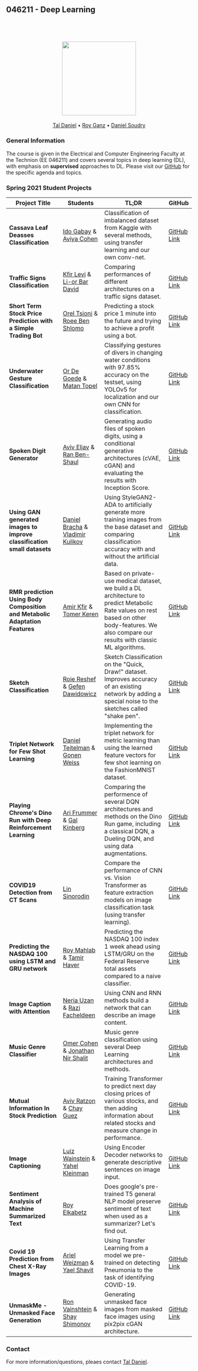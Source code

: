 ## 046211 - Deep Learning 

<h1 align="center">
  <br>
  <img src="https://raw.githubusercontent.com/taldatech/ee046211-deep-learning/main/assets/nn_gumgum.gif" height="200">
</h1>
  <p align="center">
    <a href="https://taldatech.github.io">Tal Daniel</a> •
    <a href="https://github.com/royg27">Roy Ganz</a> •
    <a href="https://sites.google.com/danielsoudry">Daniel Soudry</a>
  </p>

### General Information

The course is given in the Electrical and Computer Engineering Faculty at the Technion (EE 046211) and covers several topics in deep learning (DL), with emphasis on **supervised** approaches to DL. Please visit our <a href="https://github.com/taldatech/ee046211-deep-learning">GitHub</a> for the specific agenda and topics.



### Spring 2021 Student Projects

|Project Title      | Students |TL;DR | GitHub|
|----------------|---------| ---------| ---------|
|**Cassava Leaf Deasses Classification**| <a href="https://www.linkedin.com/in/idogabay/">Ido Gabay</a> & <a href="https://www.linkedin.com/in/aviya-cohen-540060211">Aviya Cohen</a> |Classification of imbalanced dataset from Kaggle with several methods, using transfer learning and our own conv-net.| <a href="">GitHub Link</a>|
|**Traffic Signs Classification**| <a href="https://www.linkedin.com/in/kfir-levi-0117bb1aa/">Kfir Levi</a> & <a href="https://www.linkedin.com/in/lior-bar-david-843a54215/">Li-or Bar David</a> |Comparing performances of different architectures on a traffic signs dataset.| <a href="">GitHub Link</a>|
|**Short Term Stock Price Prediction with a Simple Trading Bot**| <a href="https://www.linkedin.com/in/orel-tsioni-31902019b/">Orel Tsioni</a> & <a href="https://www.linkedin.com/in/roee-ben-shlomo/">Roee Ben Shlomo</a> | Predicting a stock price 1 minute into the future and trying to achieve a profit using a bot.| <a href="">GitHub Link</a>|
|**Underwater Gesture Classification**| <a href="">Or De Goede</a> & <a href="">Matan Topel</a> | Classifying gestures of divers in changing water conditions with 97.85% accuracy on the testset, using YOLOv5 for localization and our own CNN for classification.| <a href="">GitHub Link</a>|
|**Spoken Digit Generator**| <a href="">Aviv Eliav</a> & <a href="">Ran Ben-Shaul</a> | Generating audio files of spoken digits, using a conditional generative architectures (cVAE, cGAN) and evaluating the results with Inception Score.| <a href="">GitHub Link</a>|
|**Using GAN generated images to improve classification small datasets**| <a href="https://www.linkedin.com/in/daniel-bracha-87786a1ab/">Daniel Bracha</a> & <a href="https://www.linkedin.com/in/vova-kulikov-750b2a215/">Vladimir Kulikov</a> | Using StyleGAN2-ADA to artificially generate more training images from the base dataset and comparing classification accuracy with and without the artificial data.| <a href="">GitHub Link</a>|
|**RMR prediction Using Body Composition and Metabolic Adaptation Features**| <a href="https://www.linkedin.com/in/vova-kulikov-750b2a215/">Amir Kfir</a> & <a href="https://www.linkedin.com/in/tomer-keren-1760b6198/">Tomer Keren</a> | Based on private-use medical dataset, we build a DL architecture to predict Metabolic Rate values on rest based on other body-features. We also compare our results with classic ML algorithms.| <a href="">GitHub Link</a>|
|**Sketch Classification**| <a href="">Roie Reshef</a> & <a href="">Gefen Dawidowicz</a> | Sketch Classification on the "Quick, Draw!" dataset. Improves accuracy of an existing network by adding a special noise to the sketches called "shake pen".| <a href="">GitHub Link</a>|
|**Triplet Network for Few Shot Learning**| <a href="https://www.linkedin.com/in/daniel-teitelman/">Daniel Teitelman</a> & <a href="https://www.linkedin.com/in/gonen-weiss-557271149/">Gonen Weiss</a> | Implementing the triplet network for metric learning than using the learned feature vectors for few shot learning on the FashionMNIST dataset.| <a href="">GitHub Link</a>|
|**Playing Chrome's Dino Run with Deep Reinforcement Learning**| <a href="">Ari Frummer</a> & <a href="">Gal Kinberg</a> | Comparing the performence of several DQN architectures and methods on the Dino Run game, including a classical DQN, a Dueling DQN, and using data augmentations.| <a href="">GitHub Link</a>|
|**COVID19 Detection from CT Scans**| <a href="">Lin Sinorodin</a>| Compare the performance of CNN vs. Vision Transformer as feature extraction models on image classification task (using transfer learning).| <a href="">GitHub Link</a>|
|**Predicting the NASDAQ 100 using LSTM and GRU network**| <a href="">Roy Mahlab</a> & <a href="">Tamir Haver</a> | Predicting the NASDAQ 100 index 1 week ahead using LSTM/GRU on the Federal Reserve total assets compared to a naive classifier.| <a href="">GitHub Link</a>|
|**Image Caption with Attention**| <a href="https://www.linkedin.com/in/neria-uzan-369803107/">Neria Uzan</a> & <a href="https://www.linkedin.com/in/razi-fachareldeen/">Razi Facheldeen</a> | Using CNN and RNN methods build a network that can describe an image content.| <a href="">GitHub Link</a>|
|**Music Genre Classifier**| <a href="https://www.linkedin.com/in/omer-cohen-590558177">Omer Cohen</a> & <a href="http://www.linkedin.com/in/jonathan-nir-shalit">Jonathan Nir Shalit</a> | Music genre classification using several Deep Learning architectures and methods.| <a href="">GitHub Link</a>|
|**Mutual Information In Stock Prediction**| <a href="https://www.linkedin.com/in/aviv-ratzon/">Aviv Ratzon</a> & <a href="">Chay Guez</a> | Training Transformer to predict next day closing prices of various stocks, and then adding information about related stocks and measure change in performance.| <a href="">GitHub Link</a>|
|**Image Captioning**| <a href="">Luiz Wainstein</a> & <a href="">Yahel Kleinman</a> | Using Encoder Decoder networks to generate descriptive sentences on image input.| <a href="">GitHub Link</a>|
|**Sentiment Analysis of Machine Summarized Text**| <a href="">Roy Elkabetz</a> | Does google's pre-trained T5 general NLP model preserve sentiment of text when used as a summarizer? Let's find out.| <a href="">GitHub Link</a>|
|**Covid 19 Prediction from Chest X-Ray Images**| <a href="http://www.linkedin.com/in/ariel-weizman">Ariel Weizman</a> & <a href="">Yael Shavit</a> |Using Transfer Learning from a model we pre-trained on detecting Pneumonia to the task of identifying COVID-19.| <a href="">GitHub Link</a>|
|**UnmaskMe - Unmasked Face Generation**| <a href="https://www.linkedin.com/in/ron-vainshtein-284038192">Ron Vainshtein</a> & <a href="">Shay Shimonov</a> | Generating unmasked face images from masked face images using pix2pix cGAN architecture.| <a href="">GitHub Link</a>|



### Contact

For more information/questions, pleaes contact <a href="https://taldatech.github.io">Tal Daniel</a>.
